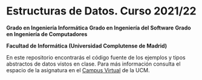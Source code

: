 # Estructuras de Datos. Curso 2021/22

**Grado en Ingeniería Informática**
**Grado en Ingeniería del Software**
**Grado en Ingeniería de Computadores**

**Facultad de Informática (Universidad Complutense de Madrid)**


En este repositorio encontrarás el código fuente de los ejemplos y tipos abstractos de datos vistos en clase. Para más información consulta el espacio de la asignatura en el [Campus Virtual](https://www.ucm.es/campusvirtual) de la UCM.

